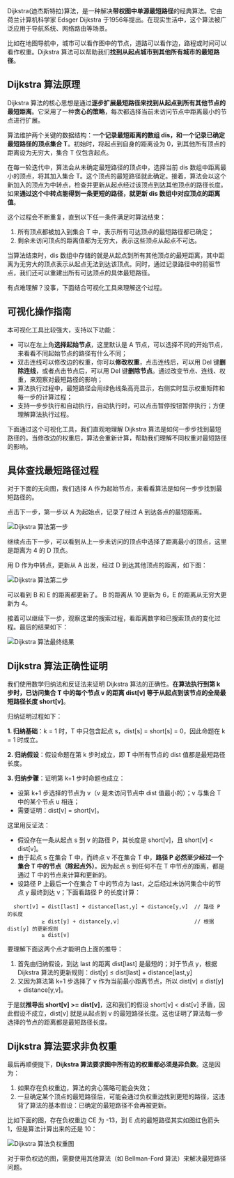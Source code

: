 Dijkstra(迪杰斯特拉)算法，是一种解决**带权图中单源最短路径**的经典算法。它由荷兰计算机科学家 Edsger Dijkstra 于1956年提出。在现实生活中，这个算法被广泛应用于导航系统、网络路由等场景。

比如在地图导航中，城市可以看作图中的节点，道路可以看作边，路程或时间可以看作权重。Dijkstra 算法可以帮助我们**找到从起点城市到其他所有城市的最短路径**。

## Dijkstra 算法原理

Dijkstra 算法的核心思想是通过**逐步扩展最短路径来找到从起点到所有其他节点的最短距离**。它采用了一种**贪心的策略**，每次都选择当前未访问节点中距离最小的节点进行扩展。

算法维护两个关键的数据结构：**一个记录最短距离的数组 dis，和一个记录已确定最短路径的顶点集合 T**。初始时，将起点到自身的距离设为 0，到其他所有顶点的距离设为无穷大，集合 T 仅包含起点。

在每一轮迭代中，算法会从未确定最短路径的顶点中，选择当前 dis 数组中距离最小的顶点，将其加入集合 T。这个顶点的最短路径就此确定。接着，算法会以这个新加入的顶点为中转点，检查并更新从起点经过该顶点到达其他顶点的路径长度。如果**通过这个中转点能得到一条更短的路径，就更新 dis 数组中对应顶点的距离值**。

这个过程会不断重复，直到以下任一条件满足时算法结束：

1. 所有顶点都被加入到集合 T 中，表示所有可达顶点的最短路径都已确定；
2. 剩余未访问顶点的距离值都为无穷大，表示这些顶点从起点不可达。

当算法结束时，dis 数组中存储的就是从起点到所有其他顶点的最短距离，其中距离为无穷大的顶点表示从起点无法到达该顶点。同时，通过记录路径中的前驱节点，我们还可以重建出所有可达顶点的具体最短路径。

有点难理解？没事，下面结合可视化工具来理解这个过程。

## 可视化操作指南

本可视化工具比较强大，支持以下功能：

- 可以在左上角**选择起始节点**，这里默认是 A 节点，可以选择不同的开始节点，来看看不同起始节点的路径有什么不同；
- 双击连线可以修改边的权重，你可以**修改权重**，点击连线后，可以用 Del 键**删除连线**，或者点击节点后，可以用 Del 键**删除节点**。通过改变节点、连线、权重，来观察对最短路径的影响；
- 算法执行过程中，最短路径会用绿色线条高亮显示，右侧实时显示权重矩阵和每一步的计算过程；
- 支持一步步执行和自动执行，自动执行时，可以点击暂停按钮暂停执行；方便理解算法执行过程。

下面通过这个可视化工具，我们直观地理解 Dijkstra 算法是如何一步步找到最短路径的。当修改边的权重后，算法会重新计算，帮助我们理解不同权重对最短路径的影响。

## 具体查找最短路径过程

对于下面的无向图，我们选择 A 作为起始节点，来看看算法是如何一步步找到最短路径的。

点击下一步，第一步以 A 为起始点，记录了经过 A 到达各点的最短距离。

![Dijkstra 算法第一步](<img width="1503" alt="222222" src="https://github.com/user-attachments/assets/a9e96d0c-0cc8-4549-a37a-548c8cea436f" />)


继续点击下一步，可以看到从上一步未访问的顶点中选择了距离最小的顶点，这里是距离为 4 的 D 顶点。

用 D 作为中转点，更新从 A 出发，经过 D 到达其他顶点的距离，如下图：

![Dijkstra 算法第二步](https://slefboot-1251736664.file.myqcloud.com/20241122_ai_gallery_dijkstra_step2.png)

可以看到 B 和 E 的距离都更新了。 B 的距离从 10 更新为 6，E 的距离从无穷大更新为 4。

接着可以继续下一步，观察这里的搜索过程，看距离数字和已搜索顶点的变化过程。最后的结果如下：

![Dijkstra 算法最终结果](https://slefboot-1251736664.file.myqcloud.com/20241122_ai_gallery_dijkstra_step_final.png)

## Dijkstra 算法正确性证明

我们使用数学归纳法和反证法来证明 Dijkstra 算法的正确性。**在算法执行到第 k 步时，已访问集合 T 中的每个节点 v 的距离 dist[v] 等于从起点到该节点的全局最短路径长度 short[v]**。

归纳证明过程如下：

**1. 归纳基础**：k = 1 时，T 中只包含起点 s，dist[s] = short[s] = 0，因此命题在 k = 1 时成立。

**2. 归纳假设**：假设命题在第 k 步时成立，即 T 中所有节点的 dist 值都是最短路径长度。

**3. 归纳步骤**：证明第 k+1 步时命题也成立：

- 设第 k+1 步选择的节点为 v（v 是未访问节点中 dist 值最小的）；v 与集合 T 中的某个节点 u 相连；
- 需要证明：dist[v] = short[v]。

这里用反证法：

- 假设存在一条从起点 s 到 v 的路径 P，其长度是 short[v]，且 short[v] < dist[v]。
- 由于起点 s 在集合 T 中，而终点 v 不在集合 T 中，**路径 P 必然至少经过一个集合 T 中的节点（除起点外）**。因为起点 s 到任何不在 T 中节点的距离，都是通过 T 中的节点来计算和更新的。
- 设路径 P 上最后一个在集合 T 中的节点为 last，之后经过未访问集合中的节点 y 最终到达 v；下面看路径 P 的长度计算：

```
  short[v] = dist[last] + distance[last,y] + distance[y,v]  // 路径 P 的长度
           ≥ dist[y] + distance[y,v]                        // 根据 dist[y] 的更新规则
           ≥ dist[v]      
```

要理解下面这两个点才能明白上面的推导：

1. 首先由归纳假设，到达 last 的距离 dist[last] 是最短的；对于节点 y，根据 Dijkstra 算法的更新规则：dist[y] ≤ dist[last] + distance[last,y]
2. 又因为算法第 k+1 步选择了 v 作为当前最小距离节点，所以 dist[v] ≤ dist[y] + distance[y,v]。

于是就**推导出 short[v] >= dist[v]**，这和我们的假设 short[v] < dist[v] 矛盾，因此假设不成立，dist[v] 就是从起点到 v 的最短路径长度。这也证明了算法每一步选择的节点的距离都是最短路径长度。

## Dijkstra 算法要求非负权重

最后再顺便提下，**Dijkstra 算法要求图中所有边的权重都必须是非负数**。这是因为：

1. 如果存在负权重边，算法的贪心策略可能会失效；
2. 一旦确定某个顶点的最短路径后，可能会通过负权重边找到更短的路径，这违背了算法的基本假设：已确定的最短路径不会再被更新。

比如下面的图，存在负权重边 CE 为 -13，到 E 点的最短路径其实如图红色箭头 1，但是算法计算出来的还是 10：

![Dijkstra 算法负权重图](https://slefboot-1251736664.file.myqcloud.com/20241205_ai_gallery_dijkstra_negative_weight.png)

对于带负权边的图，需要使用其他算法（如 Bellman-Ford 算法）来解决最短路径问题。
